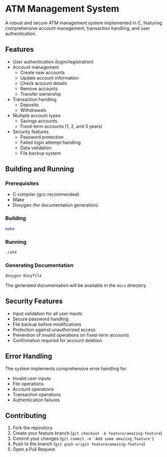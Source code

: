 # ATM Management System

A robust and secure ATM management system implemented in C, featuring comprehensive account management, transaction handling, and user authentication.

## Features

- User authentication (login/registration)
- Account management
  - Create new accounts
  - Update account information
  - Check account details
  - Remove accounts
  - Transfer ownership
- Transaction handling
  - Deposits
  - Withdrawals
- Multiple account types
  - Savings accounts
  - Fixed-term accounts (1, 2, and 3 years)
- Security features
  - Password protection
  - Failed login attempt handling
  - Data validation
  - File backup system

## Building and Running

### Prerequisites

- C compiler (gcc recommended)
- Make
- Doxygen (for documentation generation)

### Building

```bash
make
```

### Running

```bash
./atm
```

### Generating Documentation

```bash
doxygen Doxyfile
```

The generated documentation will be available in the `docs` directory.

## Security Features

- Input validation for all user inputs
- Secure password handling
- File backup before modifications
- Protection against unauthorized access
- Prevention of invalid operations on fixed-term accounts
- Confirmation required for account deletion

## Error Handling

The system implements comprehensive error handling for:
- Invalid user inputs
- File operations
- Account operations
- Transaction operations
- Authentication failures

## Contributing

1. Fork the repository
2. Create your feature branch (`git checkout -b feature/amazing-feature`)
3. Commit your changes (`git commit -m 'Add some amazing feature'`)
4. Push to the branch (`git push origin feature/amazing-feature`)
5. Open a Pull Request

